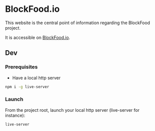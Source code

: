 # BlockFood.io

This website is the central point of information regarding the BlockFood project.

It is accessible on [BlockFood.io](https://blockfood.io).

## Dev

### Prerequisites

- Have a local http server

```bash
npm i -g live-server
```

### Launch

From the project root, launch your local http server (live-server for instance):

```bash
live-server
```